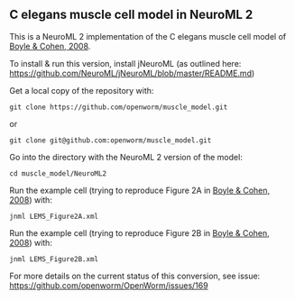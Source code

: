 C elegans muscle cell model in NeuroML 2
----------------------------------------

This is a NeuroML 2 implementation of the C elegans muscle cell model of [Boyle & Cohen, 2008](http://www.sciencedirect.com/science/article/pii/S0303264708001408).
    
To install & run this version, install jNeuroML (as outlined here: https://github.com/NeuroML/jNeuroML/blob/master/README.md)

Get a local copy of the repository with:

    git clone https://github.com/openworm/muscle_model.git

or

    git clone git@github.com:openworm/muscle_model.git

Go into the directory with the NeuroML 2 version of the model:

    cd muscle_model/NeuroML2

Run the example cell (trying to reproduce Figure 2A in [Boyle & Cohen, 2008](http://www.sciencedirect.com/science/article/pii/S0303264708001408)) with:

    jnml LEMS_Figure2A.xml

Run the example cell (trying to reproduce Figure 2B in [Boyle & Cohen, 2008](http://www.sciencedirect.com/science/article/pii/S0303264708001408)) with:

    jnml LEMS_Figure2B.xml
    
For more details on the current status of this conversion, see issue: https://github.com/openworm/OpenWorm/issues/169
